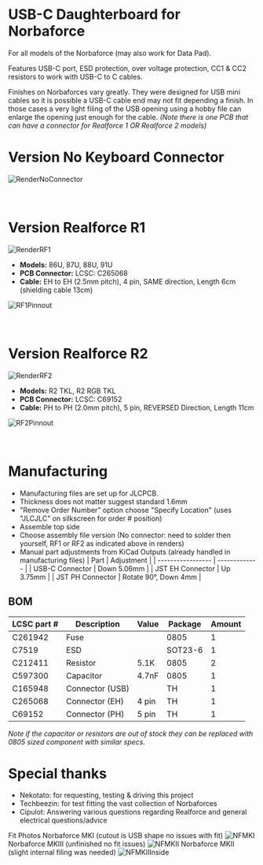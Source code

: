 # USB-C Daughterboard for Norbaforce 

For all models of the Norbaforce (may also work for Data Pad). 

Features USB-C port, ESD protection, over voltage protection, CC1 & CC2 resistors to work with USB-C to C cables.  

Finishes on Norbaforces vary greatly.  They were designed for USB mini cables so it is possible a USB-C cable end may not fit depending a finish. In those cases a very light filing of the USB opening using a hobby file can enlarge the opening just enough for the cable.
_(Note there is one PCB that can have a connector for Realforce 1 OR Realforce 2 models)_

# Version No Keyboard Connector
![RenderNoConnector](https://i.imgur.com/EpWg2Wn.jpg)
<br><br><br>

# Version Realforce R1 
  ![RenderRF1](https://i.imgur.com/ppieA41.jpg)
* **Models:** 86U, 87U, 88U, 91U
* **PCB Connector:** LCSC: C265068
* **Cable:** EH to EH (2.5mm pitch), 4 pin, SAME direction, Length 6cm (shielding cable 13cm)

![RF1Pinnout](https://i.imgur.com/Yg8DMYr.png)
<br><br><br>

# Version Realforce R2 
  ![RenderRF2](https://i.imgur.com/hHAMaGG.jpg)
* **Models:** R2 TKL, R2 RGB TKL
* **PCB Connector:** LCSC: C69152
* **Cable:** PH to PH (2.0mm pitch), 5 pin, REVERSED Direction, Length 11cm

![RF2Pinnout](https://i.imgur.com/rXatLpw.png)
<br><br><br>

# Manufacturing
* Manufacturing files are set up for JLCPCB. 
* Thickness does not matter suggest standard 1.6mm 
* "Remove Order Number" option choose "Specify Location" (uses "JLCJLC" on silkscreen for order # position)
* Assemble top side
* Choose assembly file version (No connector: need to solder then yourself, RF1 or RF2 as indicated above in renders)
* Manual part adjustments from KiCad Outputs (already handled in manufacturing files)
| Part              | Adjustment   |
| ----------------- | ------------- |
| USB-C Connector   | Down 5.06mm   |
| JST EH Connector  | Up 3.75mm   |
| JST PH  Connector | Rotate 90°, Down 4mm |

## BOM

| LCSC part # | Description      | Value | Package  | Amount |
| ----------- | ---------------- | ----- | -------- | ------ |
| C261942     | Fuse             |       | 0805     | 1      |
| C7519       | ESD              |       | SOT23-6  | 1      |
| C212411     | Resistor         | 5.1K  | 0805     | 2      |
| C597300     | Capacitor        | 4.7nF | 0805     | 1      |
| C165948     | Connector (USB)  |       | TH       | 1      |
| C265068     | Connector (EH)   | 4 pin | TH       | 1      |
| C69152      | Connector (PH)   | 5 pin | TH       | 1      |

_Note if the capacitor or resistors are out of stock they can be replaced with 0805 sized component with similar specs._

# Special thanks 
* Nekotato: for requesting, testing & driving this project
* Techbeezin: for test fitting the vast collection of Norbaforces 
* Cipulot: Answering various questions regarding Realforce and general electrical questions/advice

Fit Photos
Norbaforce MKI (cutout is USB shape no issues with fit)
![NFMKI](https://i.imgur.com/Zcj5vSL.jpg)
Norbaforce MKIII (unfinished no fit issues)
![NFMKII](https://i.imgur.com/ojrkUOl.jpg)
Norbaforce MKII (slight internal filing was needed)
![NFMKIIInside](https://i.imgur.com/2XnP7rR.jpg)
